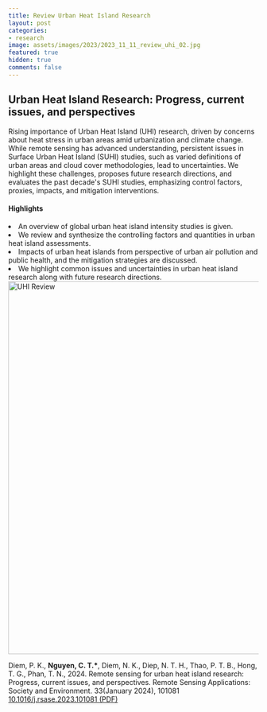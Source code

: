 ```yaml
---
title: Review Urban Heat Island Research 
layout: post
categories:
- research
image: assets/images/2023/2023_11_11_review_uhi_02.jpg
featured: true
hidden: true
comments: false
---
```


## Urban Heat Island Research: Progress, current issues, and perspectives

Rising importance of Urban Heat Island (UHI) research, driven by concerns about heat stress in urban areas amid urbanization and climate change. While remote sensing has advanced understanding, persistent issues in Surface Urban Heat Island (SUHI) studies, such as varied definitions of urban areas and cloud cover methodologies, lead to uncertainties. We highlight these challenges, proposes future research directions, and evaluates the past decade's SUHI studies, emphasizing control factors, proxies, impacts, and mitigation interventions. 

#### Highlights

<li> An overview of global urban heat island intensity studies is given. </li>

<li> We review and synthesize the controlling factors and quantities in urban heat island assessments. </li>

<li> Impacts of urban heat islands from perspective of urban air pollution and public health, and the mitigation strategies are discussed. </li>

<li> We highlight common issues and uncertainties in urban heat island research along with future research directions. </li>


<img src="{{site.baseurl}}/assets/images//2023/2023_11_11_review_uhi_01.jpg" alt="UHI Review" style="width: 750px"/>


Diem, P. K., <b>Nguyen, C. T.*</b>, Diem, N. K., Diep, N. T. H., Thao, P. T. B., Hong, T. G., Phan, T. N., 2024. Remote sensing for urban heat island research: Progress, current issues, and perspectives. Remote Sensing Applications: Society and Environment. 33(January 2024), 101081 <a href="https://doi.org/10.1016/j.rsase.2023.101081">10.1016/j.rsase.2023.101081</a><a href="https://canng.github.io/assets/Article_archive/2023_RSASE_101081_review_uhi.pdf"> (PDF)</a>

